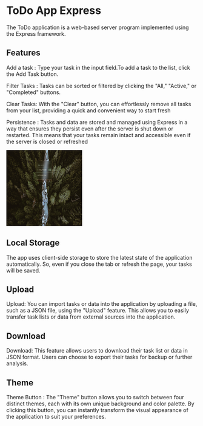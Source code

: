 # ToDo App Express
The ToDo application is a web-based server program implemented using the Express framework.

## Features

Add a task : Type your task in the input field.To add a task to the list, click the Add Task button.

Filter Tasks : Tasks can be sorted or filtered by clicking the "All," "Active," or "Completed" buttons.

Clear Tasks: With the "Clear" button, you can effortlessly remove all tasks from your list, providing a quick and convenient way to start fresh 

Persistence : Tasks and data are stored and managed using Express in a way that ensures they persist even after the server is shut down or restarted. This means that your tasks remain intact and accessible even if the server is closed or refreshed

<p>
 <img src="./client/public/img/img2/1.png" width="200" height="200" />
</p>

## Local Storage

The app uses client-side storage to store the latest state of the application automatically. So, even if you close the tab or refresh the page, your tasks will be saved.

## Upload 

Upload: You can import tasks or data into the application by uploading a file, such as a JSON file, using the "Upload" feature. This allows you to easily transfer task lists or data from external sources into the application.

##  Download

Download: This feature allows users to download their task list or data in JSON format. Users can choose to export their tasks for backup or further analysis.

## Theme 
Theme Button : The "Theme" button allows you to switch between four distinct themes, each with its own unique background and color palette. By clicking this button, you can instantly transform the visual appearance of the application to suit your preferences. 
 
